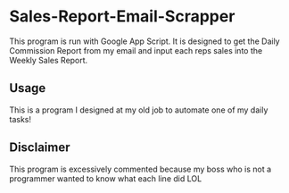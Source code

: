 # Sales-Report-Email-Scrapper
This program is run with Google App Script. It is designed to get the Daily Commission Report from my email and input each reps sales into the Weekly Sales Report.

## Usage
This is a program I designed at my old job to automate one of my daily tasks!

## Disclaimer
This program is excessively commented because my boss who is not a programmer wanted to know what each line did LOL
